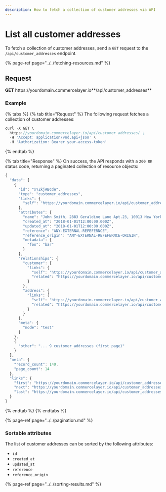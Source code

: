 ```yaml
---
description: How to fetch a collection of customer addresses via API
---
```


# List all customer addresses

To fetch a collection of customer addresses, send a `GET` request to the `/api/customer_addresses` endpoint.

{% page-ref page="../../fetching-resources.md" %}

## Request

**GET** https://<i></i>yourdomain.commercelayer.io**/api/customer_addresses**

### **Example**

{% tabs %}
{% tab title="Request" %}
The following request fetches a collection of customer addresses:

```javascript
curl -X GET \
  https://yourdomain.commercelayer.io/api/customer_addresses/ \
  -H 'Accept: application/vnd.api+json' \
  -H 'Authorization: Bearer your-access-token'
```
{% endtab %}

{% tab title="Response" %}
On success, the API responds with a `200 OK` status code, returning a paginated collection of resource objects:

```javascript
{
  "data": [
    {
      "id": "xYZkjABcde",
      "type": "customer_addresses",
      "links": {
        "self": "https://yourdomain.commercelayer.io/api/customer_addresses/xYZkjABcde"
      },
      "attributes": {
        "name": "John Smith, 2883 Geraldine Lane Apt.23, 10013 New York NY (US) (212) 646-338-1228",
        "created_at": "2018-01-01T12:00:00.000Z",
        "updated_at": "2018-01-01T12:00:00.000Z",
        "reference": "ANY-EXTERNAL-REFEFERNCE",
        "reference_origin": "ANY-EXTERNAL-REFEFERNCE-ORIGIN",
        "metadata": {
          "foo": "bar"
        }
      },
      "relationships": {
        "customer": {
          "links": {
            "self": "https://yourdomain.commercelayer.io/api/customer_addresses/xYZkjABcde/relationships/customer",
            "related": "https://yourdomain.commercelayer.io/api/customer_addresses/xYZkjABcde/customer"
          }
        },
        "address": {
          "links": {
            "self": "https://yourdomain.commercelayer.io/api/customer_addresses/xYZkjABcde/relationships/address",
            "related": "https://yourdomain.commercelayer.io/api/customer_addresses/xYZkjABcde/address"
          }
        }
      },
      "meta": {
        "mode": "test"
      }
    },
    {
      "other": "... 9 customer_addresses (first page)"
    }
  ],
  "meta": {
    "record_count": 140,
    "page_count": 14
  },
  "links": {
    "first": "https://yourdomain.commercelayer.io/api/customer_addresses?page[number]=1&page[size]=10",
    "next": "https://yourdomain.commercelayer.io/api/customer_addresses?page[number]=2&page[size]=10",
    "last": "https://yourdomain.commercelayer.io/api/customer_addresses?page[number]=14&page[size]=10"
  }
}
```
{% endtab %}
{% endtabs %}

{% page-ref page="../../pagination.md" %}

### Sortable attributes

The list of customer addresses can be sorted by the following attributes:

* `id`
* `created_at`
* `updated_at`
* `reference`
* `reference_origin`

{% page-ref page="../../sorting-results.md" %}
